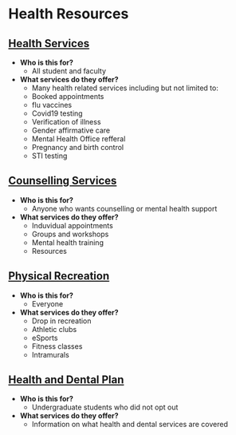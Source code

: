 # Health Resources

## [Health Services](https://uwaterloo.ca/campus-wellness/health-services)
- **Who is this for?**
    - All student and faculty 
- **What services do they offer?**
    - Many health related services including but not limited to: 
    - Booked appointments 
    - flu vaccines
    - Covid19 testing 
    - Verification of illness
    - Gender affirmative care
    - Mental Health Office refferal 
    - Pregnancy and birth control  
    - STI testing 
   

## [Counselling Services](https://uwaterloo.ca/campus-wellness/counselling-services)
- **Who is this for?**
    - Anyone who wants counselling or mental health support 
- **What services do they offer?**
    - Induvidual appointments 
    - Groups and workshops
    - Mental health training 
    - Resources

## [Physical Recreation](https://athletics.uwaterloo.ca/)
- **Who is this for?**
    - Everyone
- **What services do they offer?**
    - Drop in recreation 
    - Athletic clubs 
    - eSports 
    - Fitness classes 
    - Intramurals 

## [Health and Dental Plan](https://wusa.ca/services/health-and-dental-plan)
- **Who is this for?**
    - Undergraduate students who did not opt out 
- **What services do they offer?**
    - Information on what health and dental services are covered 
